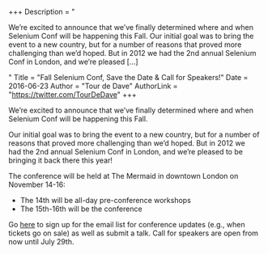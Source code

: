 +++
Description = "<p>We’re excited to announce that we’ve finally determined where and when Selenium Conf will be happening this Fall. Our initial goal was to bring the event to a new country, but for a number of reasons that proved more challenging than we’d hoped. But in 2012 we had the 2nd annual Selenium Conf in London, and we’re pleased […]</p>"
Title = "Fall Selenium Conf, Save the Date & Call for Speakers!"
Date = 2016-06-23
Author = "Tour de Dave"
AuthorLink = "https://twitter.com/TourDeDave"
+++

<p>We&#8217;re excited to announce that we&#8217;ve finally determined where and when Selenium Conf will be happening this Fall.</p>
<p>Our initial goal was to bring the event to a new country, but for a number of reasons that proved more challenging than we&#8217;d hoped. But in 2012 we had the 2nd annual Selenium Conf in London, and we&#8217;re pleased to be bringing it back there this year!</p>
<p>The conference will be held at The Mermaid in downtown London on November 14-16:</p>
<ul>
<li>The 14th will be all-day pre-conference workshops</li>
<li>The 15th-16th will be the conference</li>
</ul>
<p>Go <a href="http://seleniumconf.co.uk/" target="_blank">here</a> to sign up for the email list for conference updates (e.g., when tickets go on sale) as well as submit a talk. Call for speakers are open from now until July 29th.</p>

